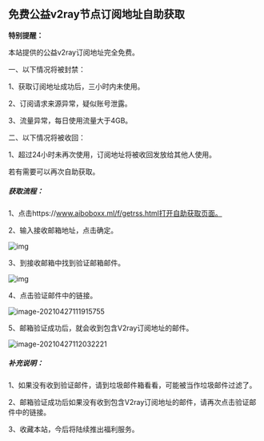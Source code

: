## 免费公益v2ray节点订阅地址自助获取

**特别提醒：**

本站提供的公益v2ray订阅地址完全免费。

一、以下情况将被封禁：

1、获取订阅地址成功后，三小时内未使用。

2、订阅请求来源异常，疑似账号泄露。

3、流量异常，每日使用流量大于4GB。

二、以下情况将被收回：

1、超过24小时未再次使用，订阅地址将被收回发放给其他人使用。

若有需要可以再次自助获取。

##### **获取流程：**

1、点击https://www.aiboboxx.ml/f/getrss.html打开自助获取页面。

2、输入接收邮箱地址，点击确定。

![img](https://cdn.jsdelivr.net/gh/aiboboxx/images/images20210427100625.png)

3、到接收邮箱中找到验证邮箱邮件。

![img](https://cdn.jsdelivr.net/gh/aiboboxx/images/images20210427105641.png)

4、点击验证邮件中的链接。

![image-20210427111915755](https://cdn.jsdelivr.net/gh/aiboboxx/images/images20210427111915.png)

5、邮箱验证成功后，就会收到包含V2ray订阅地址的邮件。

![image-20210427112032221](https://cdn.jsdelivr.net/gh/aiboboxx/images/images20210427112032.png)

##### **补充说明：**

1、如果没有收到验证邮件，请到垃圾邮件箱看看，可能被当作垃圾邮件过滤了。

2、邮箱验证成功后如果没有收到包含V2ray订阅地址的邮件，请再次点击验证邮件中的链接。

3、收藏本站，今后将陆续推出福利服务。